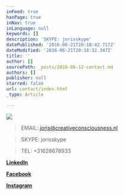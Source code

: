 ```yaml
---
inFeed: true
hasPage: true
inNav: true
inLanguage: null
keywords: []
description: 'SKYPE: jorisskype'
datePublished: '2016-06-21T20:18:42.717Z'
dateModified: '2016-06-21T20:18:32.347Z'
title: ''
author: []
sourcePath: _posts/2016-06-12-contact.md
authors: []
publisher: null
starred: false
url: contact/index.html
_type: Article

---
```

![](https://the-grid-user-content.s3-us-west-2.amazonaws.com/444c441d-f1e4-4815-9294-1c290208eea0.jpg)

> EMAIL: joris@creativeconsciousness.nl

> SKYPE: jorisskype

> TEL: +31628678933

[**LinkedIn**][0]

**[Facebook][1]**

**[Instagram][2]**

[0]: https://www.linkedin.com/in/joris-swinkels-7a24b98?trk=hp-identity-name
[1]: https://www.facebook.com/joris.swinkels
[2]: https://www.instagram.com/jorisswinkels74/
